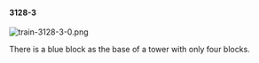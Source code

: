 #### 3128-3
![train-3128-3-0.png](https://github.com/lil-lab/nlvr/raw/master/nlvr/train/images/74/train-3128-3-0.png "train-3128-3-0.png")

There is a blue block as the base of a tower with only four blocks.